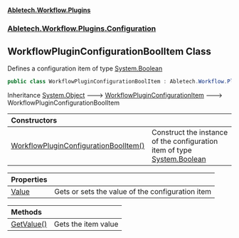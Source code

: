 #### [Abletech.Workflow.Plugins](index.md 'index')
### [Abletech.Workflow.Plugins.Configuration](Abletech_Workflow_Plugins_Configuration.md 'Abletech.Workflow.Plugins.Configuration')
## WorkflowPluginConfigurationBoolItem Class
Defines a configuration item of type [System.Boolean](https://docs.microsoft.com/en-us/dotnet/api/System.Boolean 'System.Boolean')
```csharp
public class WorkflowPluginConfigurationBoolItem : Abletech.Workflow.Plugins.Configuration.WorkflowPluginConfigurationItem
```

Inheritance [System.Object](https://docs.microsoft.com/en-us/dotnet/api/System.Object 'System.Object') &#129106; [WorkflowPluginConfigurationItem](WorkflowPluginConfigurationItem.md 'Abletech.Workflow.Plugins.Configuration.WorkflowPluginConfigurationItem') &#129106; WorkflowPluginConfigurationBoolItem  

| Constructors | |
| :--- | :--- |
| [WorkflowPluginConfigurationBoolItem()](WorkflowPluginConfigurationBoolItem_WorkflowPluginConfigurationBoolItem().md 'Abletech.Workflow.Plugins.Configuration.WorkflowPluginConfigurationBoolItem.WorkflowPluginConfigurationBoolItem()') | Construct the instance of the configuration item of type [System.Boolean](https://docs.microsoft.com/en-us/dotnet/api/System.Boolean 'System.Boolean') |

| Properties | |
| :--- | :--- |
| [Value](WorkflowPluginConfigurationBoolItem_Value.md 'Abletech.Workflow.Plugins.Configuration.WorkflowPluginConfigurationBoolItem.Value') | Gets or sets the value of the configuration item<br/> |

| Methods | |
| :--- | :--- |
| [GetValue()](WorkflowPluginConfigurationBoolItem_GetValue().md 'Abletech.Workflow.Plugins.Configuration.WorkflowPluginConfigurationBoolItem.GetValue()') | Gets the item value<br/> |
